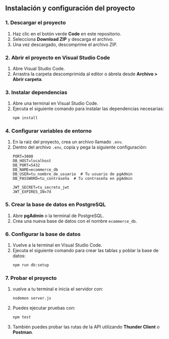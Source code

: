 ## Instalación y configuración del proyecto

### 1. Descargar el proyecto
1. Haz clic en el botón verde **Code** en este repositorio.
2. Selecciona **Download ZIP** y descarga el archivo.
3. Una vez descargado, descomprime el archivo ZIP.

### 2. Abrir el proyecto en Visual Studio Code
1. Abre Visual Studio Code.
2. Arrastra la carpeta descomprimida al editor o ábrela desde **Archivo > Abrir carpeta**.

### 3. Instalar dependencias
1. Abre una terminal en Visual Studio Code.
2. Ejecuta el siguiente comando para instalar las dependencias necesarias:
   ```sh
   npm install
   ```

### 4. Configurar variables de entorno
1. En la raíz del proyecto, crea un archivo llamado `.env`.
2. Dentro del archivo `.env`, copia y pega la siguiente configuración:
   ```env
   PORT=3000
   DB_HOST=localhost
   DB_PORT=5432
   DB_NAME=ecommerce_db
   DB_USER=tu_nombre_de_usuario  # Tu usuario de pgAdmin
   DB_PASSWORD=tu_contraseña  # Tu contraseña en pgAdmin

   JWT_SECRET=tu_secreto_jwt
   JWT_EXPIRES_IN=7d
   ```

### 5. Crear la base de datos en PostgreSQL
1. Abre **pgAdmin** o la terminal de PostgreSQL.
2. Crea una nueva base de datos con el nombre `ecommerce_db`.

### 6. Configurar la base de datos
1. Vuelve a la terminal en Visual Studio Code.
2. Ejecuta el siguiente comando para crear las tablas y poblar la base de datos:
   ```sh
   npm run db:setup
   ```

### 7. Probar el proyecto
1. vuelve a tu terminal e inicia el servidor con:
   ```sh
   nodemon server.js
   ```
2. Puedes ejecutar pruebas con:
   ```sh
   npm test
   ```
2. También puedes probar las rutas de la API utilizando **Thunder Client** o **Postman**.

